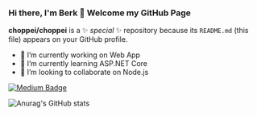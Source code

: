 ### Hi there, I'm Berk 👋 Welcome my GitHub Page

**choppei/choppei** is a ✨ _special_ ✨ repository because its `README.md` (this file) appears on your GitHub profile.

- 🔭 I’m currently working on Web App
- 🌱 I’m currently learning ASP.NET Core
- 👯 I’m looking to collaborate on Node.js


[![Medium Badge](https://img.shields.io/badge/-Medium-757575?style=flat-quare&labelColor=757575&logo=Medium&logoColor=white&link=link)](https://medium.com/@berk.kucukogluu)



![Anurag's GitHub stats](https://github-readme-stats.vercel.app/api?username=choppei&show_icons=true)
